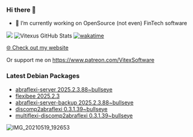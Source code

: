 ### Hi there 👋

- 🔭 I’m currently working on OpenSource  (not even) FinTech software

![](https://komarev.com/ghpvc/?username=Vitexus)
![Vitexus GitHub Stats](https://github-readme-stats.vercel.app/api?username=Vitexus&show_icons=true)
[![wakatime](https://wakatime.com/badge/user/5abba9ca-813e-43ac-9b5f-b1cfdf3dc1c7.svg)](https://wakatime.com/@5abba9ca-813e-43ac-9b5f-b1cfdf3dc1c7)

<p><a href="https://vitexsoftware.cz">🌐 Check out my website</a></p>

Or support me on https://www.patreon.com/VitexSoftware

### Latest Debian Packages
<!-- DEBIAN-PACKAGES-LIST:START -->
- [abraflexi-server 2025.2.3.88~bullseye](https://repo.vitexsoftware.com/package.php?package=abraflexi-server)
- [flexibee 2025.2.3](https://repo.vitexsoftware.com/package.php?package=flexibee)
- [abraflexi-server-backup 2025.2.3.88~bullseye](https://repo.vitexsoftware.com/package.php?package=abraflexi-server-backup)
- [discomp2abraflexi 0.3.1.39~bullseye](https://repo.vitexsoftware.com/package.php?package=discomp2abraflexi)
- [multiflexi-discomp2abraflexi 0.3.1.39~bullseye](https://repo.vitexsoftware.com/package.php?package=multiflexi-discomp2abraflexi)
<!-- DEBIAN-PACKAGES-LIST:END -->

![IMG_20210519_192653](https://user-images.githubusercontent.com/2621130/120022731-1bd48900-bfed-11eb-90f9-4f88f560b8b7.jpg)

<!--
**Vitexus/Vitexus** is a ✨ _special_ ✨ repository because its `README.md` (this file) appears on your GitHub profile.

Here are some ideas to get you started:

- 🌱 I’m currently learning ...
- 👯 I’m looking to collaborate on ...
- 🤔 I’m looking for help with ...
- 💬 Ask me about ...
- 📫 How to reach me: ...
- 😄 Pronouns: ...
- ⚡ Fun fact: ...
-->


